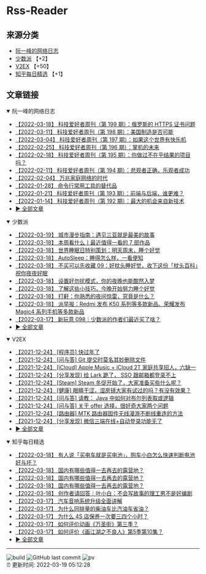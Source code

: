 # Rss-Reader

## 来源分类

* [阮一峰的网络日志](#阮一峰的网络日志)
* [少数派](#少数派) 【+2】
* [V2EX](#V2EX) 【+50】
* [知乎每日精选](#知乎每日精选) 【+1】

## 文章链接

<details open>
    <summary id="阮一峰的网络日志">
     阮一峰的网络日志
    </summary>


* [【2022-03-18】 科技爱好者周刊（第 199 期）：俄罗斯的 HTTPS 证书问题](http://www.ruanyifeng.com/blog/2022/03/weekly-issue-199.html)
* [【2022-03-11】 科技爱好者周刊（第 198 期）：美国制造是否可能](http://www.ruanyifeng.com/blog/2022/03/weekly-issue-198.html)
* [【2022-03-04】 科技爱好者周刊（第 197 期）：如果这个世界有快乐机](http://www.ruanyifeng.com/blog/2022/03/weekly-issue-197.html)
* [【2022-02-25】 科技爱好者周刊（第 196 期）：掌机的未来](http://www.ruanyifeng.com/blog/2022/02/weekly-issue-196.html)
* [【2022-02-18】 科技爱好者周刊（第 195 期）：你做过不在乎结果的项目吗？](http://www.ruanyifeng.com/blog/2022/02/weekly-issue-195.html)
* [【2022-02-11】 科技爱好者周刊（第 194 期）：悲观者正确，乐观者成功](http://www.ruanyifeng.com/blog/2022/02/weekly-issue-194.html)
* [【2022-02-04】 万兆家庭网络的时代](http://www.ruanyifeng.com/blog/2022/02/10g-ethernet.html)
* [【2022-01-28】 命令行常用工具的替代品](http://www.ruanyifeng.com/blog/2022/01/cli-alternative-tools.html)
* [【2022-01-21】 科技爱好者周刊（第 193 期）：前端与后端，谁更难？](http://www.ruanyifeng.com/blog/2022/01/weekly-issue-193.html)
* [【2022-01-14】 科技爱好者周刊（第 192 期）：最大的机会来自新技术](http://www.ruanyifeng.com/blog/2022/01/weekly-issue-192.html)
* [:arrow_forward: 全部文章](data/阮一峰的网络日志.md)
</details>

<details open>
    <summary id="少数派">
     少数派
    </summary>


* [【2022-03-19】 城市漫步指南：遇见三亚就是最美的故事](https://sspai.com/post/71635)
* [【2022-03-18】 本周看什么丨最近值得一看的 7 部作品](https://sspai.com/post/72145)
* [【2022-03-18】 世界睡眠日特别策划：明天周末，睡个好觉](https://sspai.com/post/72129)
* [【2022-03-18】 AutoSleep：睡得怎么样，一看便知](https://sspai.com/post/72130)
* [【2022-03-18】 不买可以先收藏 09：好枕头睡好觉，收下这份「枕头百科」祝你夜夜好眠](https://sspai.com/post/72136)
* [【2022-03-18】 设置好勿扰模式，你的夜晚也能酣然入梦](https://sspai.com/post/72135)
* [【2022-03-18】 了解这些小技巧，今晚开始努力睡个好觉](https://sspai.com/post/72134)
* [【2022-03-18】 打鼾：你熟悉的夜间惊雷，究竟是什么？](https://sspai.com/post/72133)
* [【2022-03-18】 派早报：Redmi 发布 K50 系列等多款新品、荣耀发布 Magic4 系列手机等多款新品](https://sspai.com/post/72126)
* [【2022-03-17】 新玩意 098｜少数派的作者们最近买了啥？](https://sspai.com/post/72116)
* [:arrow_forward: 全部文章](data/少数派.md)
</details>

<details open>
    <summary id="V2EX">
     V2EX
    </summary>


* [【2021-12-24】 [程序员] 快过年了](https://www.v2ex.com/t/824201)
* [【2021-12-24】 [问与答] Git 提交时莫名其妙删除文件](https://www.v2ex.com/t/824200)
* [【2021-12-24】 [iCloud] Apple Music + iCloud 2T 家庭共享招人，六缺一](https://www.v2ex.com/t/824199)
* [【2021-12-24】 [分享发现] 给 Lark 跪了， SSO 跟邮箱都登录不上](https://www.v2ex.com/t/824198)
* [【2021-12-24】 [Steam] Steam 冬促开始了，大家准备买些什么呢？](https://www.v2ex.com/t/824197)
* [【2021-12-24】 [健康] 眼睛干涩，湿房镜大家有试过的吗？有没有效果？](https://www.v2ex.com/t/824196)
* [【2021-12-24】 [问与答] 请教： Java 中如何对布尔列表取或逻辑](https://www.v2ex.com/t/824194)
* [【2021-12-24】 [问与答] 关于 offer 选择，很好奇大家两个问题](https://www.v2ex.com/t/824192)
* [【2021-12-24】 [路由器] MTK 路由器固件无线漫游不断线重连的方法](https://www.v2ex.com/t/824191)
* [【2021-12-24】 [分享发现] 微信三端在线+自动登录功能无了](https://www.v2ex.com/t/824190)
* [:arrow_forward: 全部文章](data/V2EX.md)
</details>

<details open>
    <summary id="知乎每日精选">
     知乎每日精选
    </summary>


* [【2022-03-18】 有人说「买电车就是买电池」，购车小白怎么快速判断电池好与坏？](http://www.zhihu.com/question/520427167/answer/2395742962?utm_campaign=rss&utm_medium=rss&utm_source=rss&utm_content=title)
* [【2022-03-18】 国内有哪些值得一去再去的露营地？](http://www.zhihu.com/question/522429536/answer/2393353415?utm_campaign=rss&utm_medium=rss&utm_source=rss&utm_content=title)
* [【2022-03-18】 国内有哪些值得一去再去的露营地？](http://www.zhihu.com/question/522429536/answer/2394376425?utm_campaign=rss&utm_medium=rss&utm_source=rss&utm_content=title)
* [【2022-03-18】 国内有哪些值得一去再去的露营地？](http://www.zhihu.com/question/522429536/answer/2393943795?utm_campaign=rss&utm_medium=rss&utm_source=rss&utm_content=title)
* [【2022-03-18】 创作者请回答｜叶小白：不会写故事的理工男不是好编剧](http://zhuanlan.zhihu.com/p/482706337?utm_campaign=rss&utm_medium=rss&utm_source=rss&utm_content=title)
* [【2022-03-17】 汽车音响系统升级全面讲解](http://zhuanlan.zhihu.com/p/110273421?utm_campaign=rss&utm_medium=rss&utm_source=rss&utm_content=title)
* [【2022-03-17】 为什么同排量的柴油车比汽油车省油？](http://www.zhihu.com/question/21044512/answer/2393587827?utm_campaign=rss&utm_medium=rss&utm_source=rss&utm_content=title)
* [【2022-03-17】 为什么 4S 店保养一次要三四个小时？](http://www.zhihu.com/question/341386481/answer/2394154747?utm_campaign=rss&utm_medium=rss&utm_source=rss&utm_content=title)
* [【2022-03-17】 如何评价动画《万圣街》第三季？](http://www.zhihu.com/question/522130609/answer/2392674961?utm_campaign=rss&utm_medium=rss&utm_source=rss&utm_content=title)
* [【2022-03-17】 如何评价《画江湖之不良人》第5季第10集？](http://www.zhihu.com/question/522413482/answer/2393409920?utm_campaign=rss&utm_medium=rss&utm_source=rss&utm_content=title)
* [:arrow_forward: 全部文章](data/知乎每日精选.md)
</details>


---

![build](https://github.com/LikaiLee/rss-reader/workflows/rss%20reader/badge.svg)
![GitHub last commit](https://img.shields.io/github/last-commit/likailee/rss-reader)
![pv](https://pageview.vercel.app/?github_user=likailee) <br>
:alarm_clock: 更新时间: 2022-03-19 05:12:28